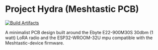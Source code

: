 # Project Hydra (Meshtastic PCB)

[![Build Artifacts](https://github.com/PlumRugOfDoom/meshtastic-diy-1w-pcb/actions/workflows/build-artifacts.yml/badge.svg)](https://github.com/PlumRugOfDoom/meshtastic-diy-1w-pcb/actions/workflows/build-artifacts.yml)

A minimalist PCB design built around the Ebyte E22-900M30S 30dbm (1 watt) LoRA radio and the ESP32-WROOM-32U mpu compatible with the Meshtastic-device firmware.
